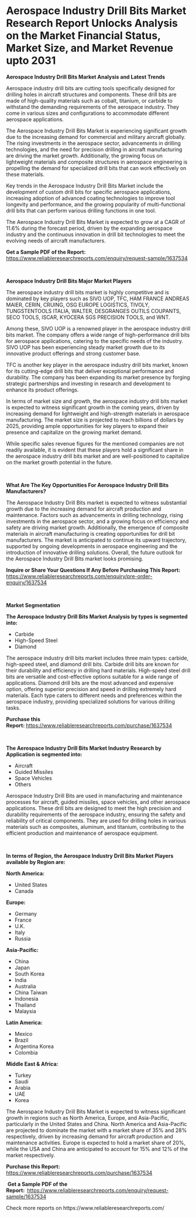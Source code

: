 <p><h1>Aerospace Industry Drill Bits Market Research Report Unlocks Analysis on the Market Financial Status, Market Size, and Market Revenue upto 2031</h1></p><p><strong>Aerospace Industry Drill Bits Market Analysis and Latest Trends</strong></p>
<p><p>Aerospace industry drill bits are cutting tools specifically designed for drilling holes in aircraft structures and components. These drill bits are made of high-quality materials such as cobalt, titanium, or carbide to withstand the demanding requirements of the aerospace industry. They come in various sizes and configurations to accommodate different aerospace applications.</p><p>The Aerospace Industry Drill Bits Market is experiencing significant growth due to the increasing demand for commercial and military aircraft globally. The rising investments in the aerospace sector, advancements in drilling technologies, and the need for precision drilling in aircraft manufacturing are driving the market growth. Additionally, the growing focus on lightweight materials and composite structures in aerospace engineering is propelling the demand for specialized drill bits that can work effectively on these materials.</p><p>Key trends in the Aerospace Industry Drill Bits Market include the development of custom drill bits for specific aerospace applications, increasing adoption of advanced coating technologies to improve tool longevity and performance, and the growing popularity of multi-functional drill bits that can perform various drilling functions in one tool.</p><p>The Aerospace Industry Drill Bits Market is expected to grow at a CAGR of 11.6% during the forecast period, driven by the expanding aerospace industry and the continuous innovation in drill bit technologies to meet the evolving needs of aircraft manufacturers.</p></p>
<p><strong>Get a Sample PDF of the Report:&nbsp;</strong> <a href="https://www.reliableresearchreports.com/enquiry/request-sample/1637534">https://www.reliableresearchreports.com/enquiry/request-sample/1637534</a></p>
<p>&nbsp;</p>
<p><strong>Aerospace Industry Drill Bits Major Market Players</strong></p>
<p><p>The aerospace industry drill bits market is highly competitive and is dominated by key players such as SIVO UOP, TFC, HAM FRANCE ANDREAS MAIER, CERIN, CRUING, OSG EUROPE LOGISTICS, TIVOLY, TUNGSTENTOOLS ITALIA, WALTER, DESGRANGES OUTILS COUPANTS, SECO TOOLS, ISCAR, KYOCERA SGS PRECISION TOOLS, and WNT.</p><p>Among these, SIVO UOP is a renowned player in the aerospace industry drill bits market. The company offers a wide range of high-performance drill bits for aerospace applications, catering to the specific needs of the industry. SIVO UOP has been experiencing steady market growth due to its innovative product offerings and strong customer base.</p><p>TFC is another key player in the aerospace industry drill bits market, known for its cutting-edge drill bits that deliver exceptional performance and durability. The company has been expanding its market presence by forging strategic partnerships and investing in research and development to enhance its product offerings.</p><p>In terms of market size and growth, the aerospace industry drill bits market is expected to witness significant growth in the coming years, driven by increasing demand for lightweight and high-strength materials in aerospace manufacturing. The market size is projected to reach billions of dollars by 2025, providing ample opportunities for key players to expand their presence and capitalize on the growing market demand.</p><p>While specific sales revenue figures for the mentioned companies are not readily available, it is evident that these players hold a significant share in the aerospace industry drill bits market and are well-positioned to capitalize on the market growth potential in the future.</p></p>
<p>&nbsp;</p>
<p><strong>What Are The Key Opportunities For Aerospace Industry Drill Bits Manufacturers?</strong></p>
<p><p>The Aerospace Industry Drill Bits market is expected to witness substantial growth due to the increasing demand for aircraft production and maintenance. Factors such as advancements in drilling technology, rising investments in the aerospace sector, and a growing focus on efficiency and safety are driving market growth. Additionally, the emergence of composite materials in aircraft manufacturing is creating opportunities for drill bit manufacturers. The market is anticipated to continue its upward trajectory, supported by ongoing developments in aerospace engineering and the introduction of innovative drilling solutions. Overall, the future outlook for the Aerospace Industry Drill Bits market looks promising.</p></p>
<p><strong>Inquire or Share Your Questions If Any Before Purchasing This Report:</strong> <a href="https://www.reliableresearchreports.com/enquiry/pre-order-enquiry/1637534">https://www.reliableresearchreports.com/enquiry/pre-order-enquiry/1637534</a></p>
<p>&nbsp;</p>
<p><strong>Market Segmentation</strong></p>
<p><strong>The Aerospace Industry Drill Bits Market Analysis by types is segmented into:</strong></p>
<p><ul><li>Carbide</li><li>High-Speed Steel</li><li>Diamond</li></ul></p>
<p><p>The aerospace industry drill bits market includes three main types: carbide, high-speed steel, and diamond drill bits. Carbide drill bits are known for their durability and efficiency in drilling hard materials. High-speed steel drill bits are versatile and cost-effective options suitable for a wide range of applications. Diamond drill bits are the most advanced and expensive option, offering superior precision and speed in drilling extremely hard materials. Each type caters to different needs and preferences within the aerospace industry, providing specialized solutions for various drilling tasks.</p></p>
<p><strong>Purchase this Report:&nbsp;</strong><a href="https://www.reliableresearchreports.com/purchase/1637534">https://www.reliableresearchreports.com/purchase/1637534</a></p>
<p>&nbsp;</p>
<p><strong>The Aerospace Industry Drill Bits Market Industry Research by Application is segmented into:</strong></p>
<p><ul><li>Aircraft</li><li>Guided Missiles</li><li>Space Vehicles</li><li>Others</li></ul></p>
<p><p>Aerospace Industry Drill Bits are used in manufacturing and maintenance processes for aircraft, guided missiles, space vehicles, and other aerospace applications. These drill bits are designed to meet the high precision and durability requirements of the aerospace industry, ensuring the safety and reliability of critical components. They are used for drilling holes in various materials such as composites, aluminum, and titanium, contributing to the efficient production and maintenance of aerospace equipment.</p></p>
<p>&nbsp;</p>
<p><strong>In terms of Region, the Aerospace Industry Drill Bits Market Players available by Region are:</strong></p>
<p>
    <p> <strong> North America: </strong>
        <ul>
            <li>United States</li>
            <li>Canada</li>
        </ul>
        </p> 
    <p> <strong> Europe: </strong>
        <ul>
            <li>Germany</li>
            <li>France</li>
            <li>U.K.</li>
            <li>Italy</li>
            <li>Russia</li>
        </ul>
        </p> 
    <p> <strong> Asia-Pacific: </strong>
        <ul>
            <li>China</li>
            <li>Japan</li>
            <li>South Korea</li>
            <li>India</li>
            <li>Australia</li>
            <li>China Taiwan</li>
            <li>Indonesia</li>
            <li>Thailand</li>
            <li>Malaysia</li>
        </ul>
        </p> 
    <p> <strong> Latin America: </strong>
        <ul>
            <li>Mexico</li>
            <li>Brazil</li>
            <li>Argentina Korea</li>
            <li>Colombia</li>
        </ul>
        </p> 
    <p> <strong> Middle East & Africa: </strong>
        <ul>
            <li>Turkey</li>
            <li>Saudi</li>
            <li>Arabia</li>
            <li>UAE</li>
            <li>Korea</li>
        </ul>
    </p>
    </p>
<p><p>The Aerospace Industry Drill Bits Market is expected to witness significant growth in regions such as North America, Europe, and Asia-Pacific, particularly in the United States and China. North America and Asia-Pacific are projected to dominate the market with a market share of 35% and 28% respectively, driven by increasing demand for aircraft production and maintenance activities. Europe is expected to hold a market share of 20%, while the USA and China are anticipated to account for 15% and 12% of the market respectively.</p></p>
<p><strong>Purchase this Report: </strong><a href="https://www.reliableresearchreports.com/purchase/1637534">https://www.reliableresearchreports.com/purchase/1637534</a></p>
<p>&nbsp;<strong>Get a Sample PDF of the Report:&nbsp;&nbsp;</strong><a href="https://www.reliableresearchreports.com/enquiry/request-sample/1637534">https://www.reliableresearchreports.com/enquiry/request-sample/1637534</a></p>
<p><strong></strong></p>
<p>Check more reports on https://www.reliableresearchreports.com/</p>